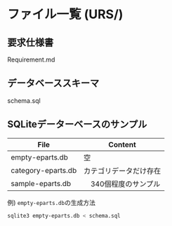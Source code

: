 # ファイル一覧 (URS/)

## 要求仕様書

Requirement.md

## データベーススキーマ

schema.sql

## SQLiteデーターベースのサンプル

| File                 | Content            |
|----------------------|--------------------|
| empty-eparts.db      | 空   　　　 　　　　　|
| category-eparts.db   | カテゴリデータだけ存在 |
| sample-eparts.db     |　340個程度のサンプル  |


例) `empty-eparts.db`の生成方法
```bash
sqlite3 empty-eparts.db < schema.sql
```
